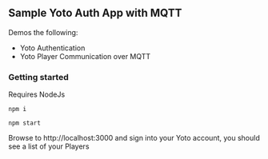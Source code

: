 ## Sample Yoto Auth App with MQTT

Demos the following:

* Yoto Authentication
* Yoto Player Communication over MQTT 


### Getting started

Requires NodeJs

```
npm i

npm start

```

Browse to http://localhost:3000 and sign into your Yoto account, you should see a list of your Players


